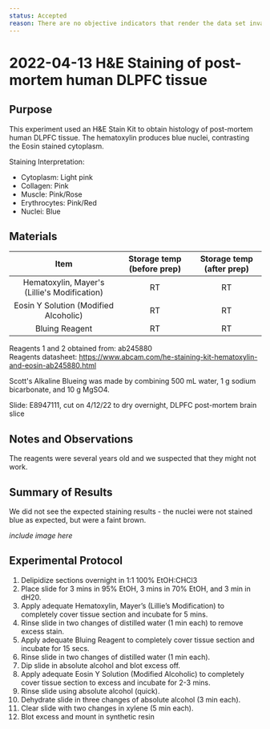 ```yaml
---
status: Accepted
reason: There are no objective indicators that render the data set invalid or suspect.
---
```


<!-- #region -->
# 2022-04-13 H&E Staining of post-mortem human DLPFC tissue

## Purpose
This experiment used an H&E Stain Kit to obtain histology of post-mortem human DLPFC tissue. The hematoxylin produces blue nuclei, contrasting the Eosin stained cytoplasm.

Staining Interpretation:
- Cytoplasm: Light pink
- Collagen: Pink
- Muscle: Pink/Rose
- Erythrocytes: Pink/Red
- Nuclei: Blue


## Materials

| **Item** | **Storage temp (before prep)** | **Storage temp (after prep)** |
| :--: |:--:| :--:|
| Hematoxylin, Mayer's (Lillie's Modification)| RT | RT|
| Eosin Y Solution (Modified Alcoholic)| RT | RT|
| Bluing Reagent| RT | RT |

Reagents 1 and 2 obtained from: ab245880 </br>
Reagents datasheet: https://www.abcam.com/he-staining-kit-hematoxylin-and-eosin-ab245880.html </br>

Scott's Alkaline Blueing was made by combining 500 mL water, 1 g sodium bicarbonate, and 10 g MgSO4. </br>

Slide: E8947111, cut on 4/12/22 to dry overnight, DLPFC post-mortem brain slice 

## Notes and Observations
The reagents were several years old and we suspected that they might not work.

## Summary of Results
We did not see the expected staining results - the nuclei were not stained blue as expected, but were a faint brown.

*include image here*
<!-- #endregion -->

## Experimental Protocol

1. Delipidize sections overnight in 1:1 100% EtOH:CHCl3
2. Place slide for 3 mins in 95% EtOH, 3 mins in 70% EtOH, and 3 min in dH20. 
3. Apply adequate Hematoxylin, Mayer’s (Lillie’s Modification) to completely cover 
tissue section and incubate for 5 mins.
4. Rinse slide in two changes of distilled water (1 min each) to remove excess stain.
5. Apply adequate Bluing Reagent to completely cover tissue section and incubate for
15 secs.
6. Rinse slide in two changes of distilled water (1 min each).
7. Dip slide in absolute alcohol and blot excess off.
8. Apply adequate Eosin Y Solution (Modified Alcoholic) to completely cover tissue
section to excess and incubate for 2-3 mins.
9. Rinse slide using absolute alcohol (quick).
10. Dehydrate slide in three changes of absolute alcohol (3 min each).
11. Clear slide with two changes in xylene (5 min each).
12. Blot excess and mount in synthetic resin

```python

```
